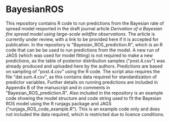 # BayesianROS

This repository contains R code to run predictions from the Bayesian rate of spread model resported in the draft journal article _Derivation of a Bayesian fire spread model using large-scale wildfire observations_. The article is currently under review, with a link to be provided here if it is accepted for publication.
In the repository is "Bayesian_ROS_prediction.R", which is an R code that can be be used to run predictions from the model. A new run of JAGS (which was used for model fitting) is not required to make a new predictions, as the table of posterior distribution samples ("post.4.csv") was already produced and uploaded here by the authors. Predictions are based on sampling of "post.4.csv" using the R code. The script also requires the file "dat.sum.4.csv", as this contains data required for standardization of predictor variables. Further details on running predictions are included in Appendix B of the manuscript and in comments in "Bayesian_ROS_prediction.R".
Also included in the repository is an example code showing the model structure and code string used to fit the Bayesian ROS model using the R runjags package and JAGS ("runjags_ROS_code_example.R"). This is an example code only and does not included the data required, which is restricted due to licence conditions.

